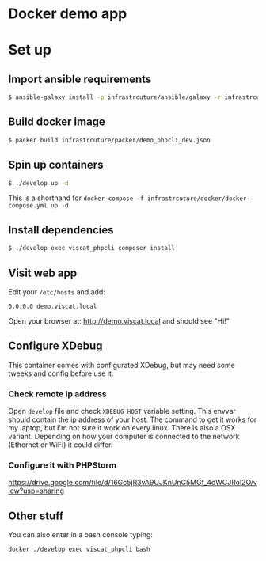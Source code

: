 Docker demo app
===

# Set up

## Import ansible requirements

```bash
$ ansible-galaxy install -p infrastrcuture/ansible/galaxy -r infrastrcuture/ansible/requirements.yml
```

## Build docker image

```bash
$ packer build infrastrcuture/packer/demo_phpcli_dev.json
```

## Spin up containers

```bash
$ ./develop up -d
```

This is a shorthand for `docker-compose -f infrastrcuture/docker/docker-compose.yml up -d`

## Install dependencies

```bash
$ ./develop exec viscat_phpcli composer install
```

## Visit web app

Edit your `/etc/hosts` and add:
```
0.0.0.0 demo.viscat.local
```

Open your browser at: http://demo.viscat.local and should see "Hi!"


## Configure XDebug

This container comes with configurated XDebug, but may need some tweeks and config before use it:

### Check remote ip address

Open `develop` file and check `XDEBUG_HOST` variable setting. This envvar should contain the ip address of your host. The
command to get it works for my laptop, but I'm not sure it work on every linux. There is also a OSX variant. Depending on 
how your computer is connected to the network (Ethernet or WiFi) it could differ.


### Configure it with PHPStorm

https://drive.google.com/file/d/16Gc5jR3vA9UJKnUnC5MGf_4dWCJRol2O/view?usp=sharing

## Other stuff

You can also enter in a bash console typing:
```bash
docker ./develop exec viscat_phpcli bash
```

